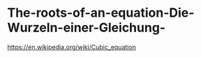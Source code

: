 # The-roots-of-an-equation-Die-Wurzeln-einer-Gleichung-
https://en.wikipedia.org/wiki/Cubic_equation
